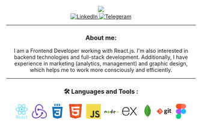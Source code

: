 <div id="header" align="center">
  <img src="https://media.giphy.com/media/iFmw13LV1hHhViPPWz/giphy.gif" width="100"/>
  <div id="links">
  <a href="my__linkedin_link">
    <img src="https://img.shields.io/badge/LinkedIn-blue?style=flat&logo=linkedin&logoColor=white" alt="LinkedIn"/>
  </a>
  <a href="https://telegram.me/ale_s_ms">
    <img src="https://img.shields.io/badge/Telegram-blue?style=flat&logo=telegram&logoColor=white" alt="Telegeram"/>
  </a>
</div>
  
  ---
### About me:
  
I am a Frontend Developer working with React.js. I'm also interested in backend technologies and full-stack development. Additionally, I have experience in marketing (analytics, management) and graphic design, which helps me to work more consciously and efficiently.
  
  
  ---

### :hammer_and_wrench: Languages and Tools :

<div>
  <img src="https://github.com/devicons/devicon/blob/master/icons/react/react-original-wordmark.svg" title="React" alt="React" width="40" height="40"/>&nbsp;
  <img src="https://github.com/devicons/devicon/blob/master/icons/redux/redux-original.svg" title="Redux" alt="Redux " width="40" height="40"/>&nbsp;
  <img src="https://github.com/devicons/devicon/blob/master/icons/css3/css3-plain-wordmark.svg"  title="CSS3" alt="CSS" width="40" height="40"/>&nbsp;
  <img src="https://github.com/devicons/devicon/blob/master/icons/html5/html5-original.svg" title="HTML5" alt="HTML" width="40" height="40"/>&nbsp;
  <img src="https://github.com/devicons/devicon/blob/master/icons/javascript/javascript-original.svg" title="JavaScript" alt="JavaScript" width="40" height="40"/>&nbsp;
  <img src="https://github.com/devicons/devicon/blob/master/icons/nodejs/nodejs-original-wordmark.svg" title="NodeJS" alt="NodeJS" width="40" height="40"/>&nbsp;
  <img src="https://github.com/devicons/devicon/blob/master/icons/express/express-original.svg" title="Express" alt="Express" width="40" height="40"/>&nbsp;
  <img src="https://github.com/devicons/devicon/blob/master/icons/mongodb/mongodb-original.svg" title="Mongodb" **alt="Mongodb" width="40" height="40"/>
  <img src="https://github.com/devicons/devicon/blob/master/icons/git/git-original-wordmark.svg" title="Git" **alt="Git" width="40" height="40"/>
  <img src="https://github.com/devicons/devicon/blob/master/icons/figma/figma-original.svg" title="Figma" **alt="Figma" width="40" height="40"/>
</div>
